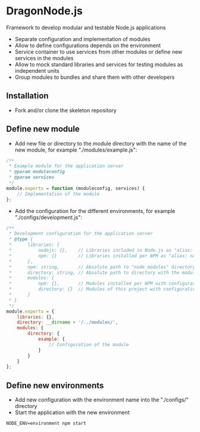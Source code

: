 # DragonNode.js
Framework to develop modular and testable Node.js applications
- Separate configuration and implementation of modules
- Allow to define configurations depends on the environment
- Service container to use services from other modules or define new services in the modules
- Allow to mock standard libraries and services for testing modules as independent units
- Group modules to bundles and share them with other developers

## Installation
- Fork and/or clone the skeleton repository

## Define new module
- Add new file or directory to the module directory with the name of the new module, for example "./modules/example.js":
```javascript
/**
 * Example module for the application server
 * @param moduleconfig
 * @param services
 */
module.exports = function (moduleconfig, services) {
    // Implementation of the module
};
```
- Add the configuration for the different environments, for example "./configs/development.js":
```javascript
/**
 * Development configuration for the application server
 * @type {
 *      libraries: {
 *          nodejs: {},    // Libraries included in Node.js as "alias: name"
 *          npm: {}        // Libraries installed per NPM as "alias: name"
 *      },
 *      npm: string,       // Absolute path to "node_modules" directory for libraries and modules installed per NPM
 *      directory: string, // Absolute path to directory with the modules of this project
 *      modules: {
 *          npm: {},       // Modules installed per NPM with configurations as "name: config"
 *          directory: {}  // Modules of this project with configurations as "name: config"
 *      }
 * }
 */
module.exports = {
    libraries: {},
    directory: __dirname + '/../modules/',
    modules: {
        directory: {
            example: {
                // Configuration of the module
            }
        }
    }
};
```

## Define new environments
- Add new configuration with the environment name into the "./configs/" directory
- Start the application with the new environment
```
NODE_ENV=environment npm start
```
